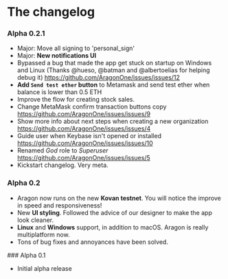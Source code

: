 # The changelog

### Alpha 0.2.1

- Major: Move all signing to 'personal_sign'
- Major: **New notifications UI**
- Bypassed a bug that made the app get stuck on startup on Windows and Linux (Thanks @hueso, @batman and @albertoelias for helping debug it) https://github.com/AragonOne/issues/issues/12
- **Add `Send test ether` button** to Metamask and send test ether when balance is lower than 0.5 ETH
- Improve the flow for creating stock sales.
- Change MetaMask confirm transaction buttons copy https://github.com/AragonOne/issues/issues/9
- Show more info about next steps when creating a new organization https://github.com/AragonOne/issues/issues/4
- Guide user when Keybase isn't opened or installed https://github.com/AragonOne/issues/issues/10
- Renamed *God* role to *Superuser* https://github.com/AragonOne/issues/issues/5
- Kickstart changelog. Very meta.

### Alpha 0.2

- Aragon now runs on the new **Kovan testnet**. You will notice the improve in speed and responsiveness!
- New **UI styling**. Followed the advice of our designer to make the app look cleaner.
- **Linux** and **Windows** support, in addition to macOS. Aragon is really multiplatform now.
- Tons of bug fixes and annoyances have been solved.

### Alpha 0.1

- Initial alpha release

